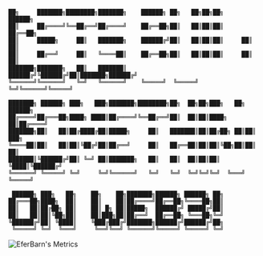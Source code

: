 ```
██╗     ███████╗████████╗███████╗    ██████╗ ██╗   ██╗██╗██╗     ██████╗   
██║     ██╔════╝╚══██╔══╝██╔════╝    ██╔══██╗██║   ██║██║██║     ██╔══██╗  
██║     █████╗     ██║   ███████╗    ██████╔╝██║   ██║██║██║     ██║  ██║  
██║     ██╔══╝     ██║   ╚════██║    ██╔══██╗██║   ██║██║██║     ██║  ██║  
███████╗███████╗   ██║   ███████║    ██████╔╝╚██████╔╝██║███████╗██████╔╝  
╚══════╝╚══════╝   ╚═╝   ╚══════╝    ╚═════╝  ╚═════╝ ╚═╝╚══════╝╚═════╝   
                                                                           
███████╗ ██████╗ ███╗   ███╗███████╗████████╗██╗  ██╗██╗███╗   ██╗ ██████╗ 
██╔════╝██╔═══██╗████╗ ████║██╔════╝╚══██╔══╝██║  ██║██║████╗  ██║██╔════╝ 
███████╗██║   ██║██╔████╔██║█████╗     ██║   ███████║██║██╔██╗ ██║██║  ███╗
╚════██║██║   ██║██║╚██╔╝██║██╔══╝     ██║   ██╔══██║██║██║╚██╗██║██║   ██║
███████║╚██████╔╝██║ ╚═╝ ██║███████╗   ██║   ██║  ██║██║██║ ╚████║╚██████╔╝
╚══════╝ ╚═════╝ ╚═╝     ╚═╝╚══════╝   ╚═╝   ╚═╝  ╚═╝╚═╝╚═╝  ╚═══╝ ╚═════╝ 
                                                                           
 ██████╗ ███╗   ██╗    ██╗    ██╗███████╗██████╗ ██████╗ ██╗               
██╔═══██╗████╗  ██║    ██║    ██║██╔════╝██╔══██╗╚════██╗██║               
██║   ██║██╔██╗ ██║    ██║ █╗ ██║█████╗  ██████╔╝ █████╔╝██║               
██║   ██║██║╚██╗██║    ██║███╗██║██╔══╝  ██╔══██╗ ╚═══██╗╚═╝               
╚██████╔╝██║ ╚████║    ╚███╔███╔╝███████╗██████╔╝██████╔╝██╗               
 ╚═════╝ ╚═╝  ╚═══╝     ╚══╝╚══╝ ╚══════╝╚═════╝ ╚═════╝ ╚═╝                                                                                       
```

<!--
![EferBarn's Metrics](https://github-readme-stats.vercel.app/api?username=eferbarn&show_icons=true&theme=transparent&text_color=ffffff&title_color=ffffff&icon_color=ffffff)
-->
![EferBarn's Metrics](https://github-readme-stats.vercel.app/api?username=eferbarn&show_icons=true&hide=contribs,prs&cache_seconds=86400&theme=transparent)
<!-- Automatic update -->
<!-- ![Metrics](https://metrics.lecoq.io/eferbarn?template=classic&isocalendar=1&languages=1&gists=1&isocalendar.duration=half-year&languages.limit=8&languages.threshold=0%25&languages.colors=github&languages.aliases=javascript%3A%20JS&languages.sections=most-used&languages.indepth=false&languages.analysis.timeout=15&languages.categories=markup%2C%20programming&languages.recent.categories=markup%2C%20programming&languages.recent.load=300&languages.recent.days=14&config.timezone=UTC)
-->

[comment]: <> (Take a look at https://metrics.lecoq.io/ to build your own metrics)


<!-- Manual update -->
<!--
![Metrics](https://raw.githubusercontent.com/eferbarn/eferbarn/main/Fri_Mar_11.svg)
-->

<!--
- Interested in cryptoCurrencies!
-->
